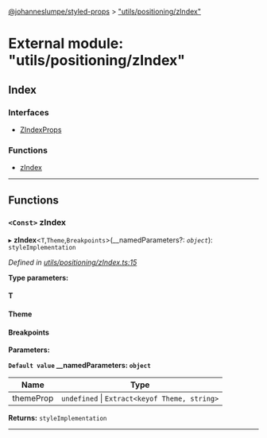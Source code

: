 [@johanneslumpe/styled-props](../README.md) > ["utils/positioning/zIndex"](../modules/_utils_positioning_zindex_.md)

# External module: "utils/positioning/zIndex"

## Index

### Interfaces

* [ZIndexProps](../interfaces/_utils_positioning_zindex_.zindexprops.md)

### Functions

* [zIndex](_utils_positioning_zindex_.md#zindex)

---

## Functions

<a id="zindex"></a>

### `<Const>` zIndex

▸ **zIndex**<`T`,`Theme`,`Breakpoints`>(__namedParameters?: *`object`*): `styleImplementation`

*Defined in [utils/positioning/zIndex.ts:15](https://github.com/johanneslumpe/styled-props/blob/8e709f1/src/utils/positioning/zIndex.ts#L15)*

**Type parameters:**

#### T 
#### Theme 
#### Breakpoints 
**Parameters:**

**`Default value` __namedParameters: `object`**

| Name | Type |
| ------ | ------ |
| themeProp | `undefined` \| `Extract<keyof Theme, string>` |

**Returns:** `styleImplementation`

___

